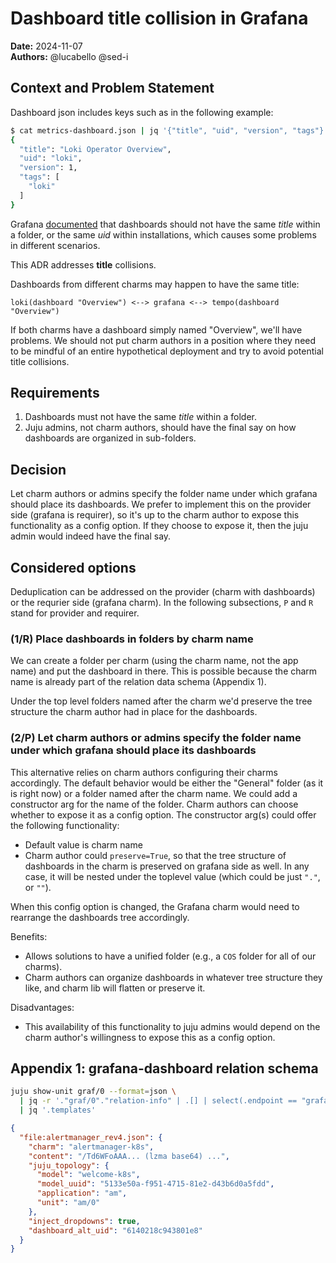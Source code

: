 # Dashboard title collision in Grafana
**Date:** 2024-11-07<br/>
**Authors:** @lucabello @sed-i


## Context and Problem Statement
Dashboard json includes keys such as in the following example:
```bash
$ cat metrics-dashboard.json | jq '{"title", "uid", "version", "tags"}'
{
  "title": "Loki Operator Overview",
  "uid": "loki",
  "version": 1,
  "tags": [
    "loki"
  ]
}
```

Grafana [documented](https://grafana.com/docs/grafana/latest/administration/provisioning/#reusable-dashboard-urls) that dashboards should not have the same *title* within a folder, or the same *uid* within
installations, which causes some problems in different scenarios.

This ADR addresses **title** collisions.

Dashboards from different charms may happen to have the same title:

`loki(dashboard "Overview") <--> grafana <--> tempo(dashboard "Overview")`

If both charms have a dashboard simply named "Overview", we'll have problems.
We should not put charm authors in a position where they need to be mindful of an entire hypothetical deployment and try
to avoid potential title collisions.


## Requirements
1. Dashboards must not have the same *title* within a folder.
2. Juju admins, not charm authors, should have the final say on how dashboards are organized in sub-folders.

## Decision
Let charm authors or admins specify the folder name under which grafana should place its dashboards.
We prefer to implement this on the provider side (grafana is requirer), so it's up to the charm author to expose this
functionality as a config option. If they choose to expose it, then the juju admin would indeed have the final say.

## Considered options
Deduplication can be addressed on the provider (charm with dashboards) or the requrier side (grafana charm).
In the following subsections, `P` and `R` stand for provider and requirer.

### (1/R) Place dashboards in folders by charm name

We can create a folder per charm (using the charm name, not the app name) and put the dashboard in there.
This is possible because the charm name is already part of the relation data schema (Appendix 1).

Under the top level folders named after the charm we'd preserve the tree structure the charm author had in place for the
dashboards.

### (2/P) Let charm authors or admins specify the folder name under which grafana should place its dashboards

This alternative relies on charm authors configuring their charms accordingly. The default behavior would be either the
"General" folder (as it is right now) or a folder named after the charm name.
We could add a constructor arg for the name of the folder. Charm authors can choose whether to expose it as a config
option. The constructor arg(s) could offer the following functionality:
- Default value is charm name
- Charm author could `preserve=True`, so that the tree structure of dashboards in the charm is preserved on grafana side
  as well. In any case, it will be nested under the toplevel value (which could be just `"."`, or `""`).

When this config option is changed, the Grafana charm would need to rearrange the dashboards tree accordingly.

Benefits:
- Allows solutions to have a unified folder (e.g., a `COS` folder for all of our charms).
- Charm authors can organize dashboards in whatever tree structure they like, and charm lib will flatten or preserve it.

Disadvantages:
- This availability of this functionality to juju admins would depend on the charm author's willingness to expose this
  as a config option.

## Appendix 1: grafana-dashboard relation schema
```bash
juju show-unit graf/0 --format=json \
  | jq -r '."graf/0"."relation-info" | .[] | select(.endpoint == "grafana-dashboard") | ."application-data".dashboards' \
  | jq '.templates'
```
```json
{
  "file:alertmanager_rev4.json": {
    "charm": "alertmanager-k8s",
    "content": "/Td6WFoAAA... (lzma base64) ...",
    "juju_topology": {
      "model": "welcome-k8s",
      "model_uuid": "5133e50a-f951-4715-81e2-d43b6d0a5fdd",
      "application": "am",
      "unit": "am/0"
    },
    "inject_dropdowns": true,
    "dashboard_alt_uid": "6140218c943801e8"
  }
}
```
